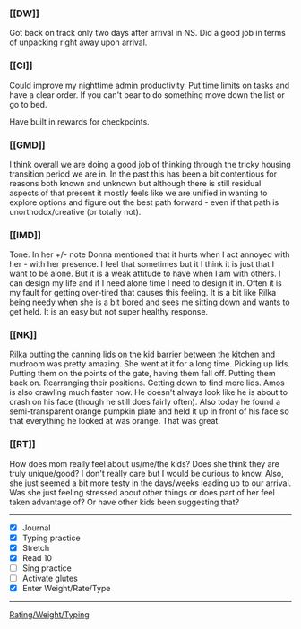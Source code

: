 ### [[DW]]
Got back on track only two days after arrival in NS. Did a good job in terms of unpacking right away upon arrival.

### [[CI]]
Could improve my nighttime admin productivity. Put time limits on tasks and have a clear order. If you can't bear to do something move down the list or go to bed. 

Have built in rewards for checkpoints.

### [[GMD]]
I think overall we are doing a good job of thinking through the tricky housing transition period we are in. In the past this has been a bit contentious for reasons both known and unknown but although there is still residual aspects of that present it mostly feels like we are unified in wanting to explore options and figure out the best path forward - even if that path is unorthodox/creative (or totally not).

### [[IMD]]
Tone. In her +/- note Donna mentioned that it hurts when I act annoyed with her - with her presence. I feel that sometimes but it I think it is just that I want to be alone. But it is a weak attitude to have when I am with others. I can design my life and if I need alone time I need to design it in. Often it is my fault for getting over-tired that causes this feeling. It is a bit like Rilka being needy when she is a bit bored and sees me sitting down and wants to get held. It is an easy but not super healthy response.

### [[NK]]
Rilka putting the canning lids on the kid barrier between the kitchen and mudroom was pretty amazing. She went at it for a long time. Picking up lids. Putting them on the points of the gate, having them fall off. Putting them back on. Rearranging their positions. Getting down to find more lids. Amos is also crawling much faster now. He doesn't always look like he is about to crash on his face (though he still does fairly often). Also today he found a semi-transparent orange pumpkin plate and held it up in front of his face so that everything he looked at was orange. That was great.

### [[RT]]
How does mom really feel about us/me/the kids? Does she think they are truly unique/good? I don't really care but I would be curious to know. Also, she just seemed a bit more testy in the days/weeks leading up to our arrival. Was she just feeling stressed about other things or does part of her feel taken advantage of? Or have other kids been suggesting that?

---
- [x] Journal
- [x] Typing practice
- [x] Stretch
- [x] Read 10
- [ ] Sing practice
- [ ] Activate glutes
- [x] Enter Weight/Rate/Type
---

[Rating/Weight/Typing](https://docs.google.com/spreadsheets/d/1p6cinTqipnxyiSCgPBAWp2cAHA5q6P0NL58bNCxedCY/edit#gid=0)
